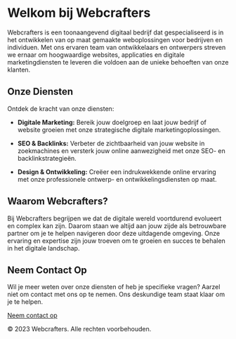 # Welkom bij Webcrafters

Webcrafters is een toonaangevend digitaal bedrijf dat gespecialiseerd is in het ontwikkelen van op maat gemaakte weboplossingen voor bedrijven en individuen. Met ons ervaren team van ontwikkelaars en ontwerpers streven we ernaar om hoogwaardige websites, applicaties en digitale marketingdiensten te leveren die voldoen aan de unieke behoeften van onze klanten.

## Onze Diensten

Ontdek de kracht van onze diensten:

- **Digitale Marketing:** Bereik jouw doelgroep en laat jouw bedrijf of website groeien met onze strategische digitale marketingoplossingen.

- **SEO & Backlinks:** Verbeter de zichtbaarheid van jouw website in zoekmachines en versterk jouw online aanwezigheid met onze SEO- en backlinkstrategieën.

- **Design & Ontwikkeling:** Creëer een indrukwekkende online ervaring met onze professionele ontwerp- en ontwikkelingsdiensten op maat.

## Waarom Webcrafters?

Bij Webcrafters begrijpen we dat de digitale wereld voortdurend evolueert en complex kan zijn. Daarom staan we altijd aan jouw zijde als betrouwbare partner om je te helpen navigeren door deze uitdagende omgeving. Onze ervaring en expertise zijn jouw troeven om te groeien en succes te behalen in het digitale landschap.

## Neem Contact Op

Wil je meer weten over onze diensten of heb je specifieke vragen? Aarzel niet om contact met ons op te nemen. Ons deskundige team staat klaar om je te helpen.

[Neem contact op](/views/contact)

© 2023 Webcrafters. Alle rechten voorbehouden.
